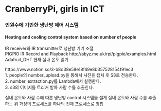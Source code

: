 # CranberryPi, girls in ICT
### 인원수에 기반한 냉난방 제어 시스템
#### Heating and cooling control system based on number of people

<p>
IR receiver와 IR transmitter로 냉난방 기기 조절<br>
PIGPIO IR Record and Playback http://abyz.me.uk/rpi/pigpio/examples.html<br>
Adafruit_DHT 현재 실내 온도 읽기<br>
</p>

<p>
https://www.notion.so/3-b8d38e58e18f49e8b357528154f91ec3<br>
1. people의 number_upload.py을 통해서 사진을 캡처 후 S3로 전송한다.<br>
2. number_extraction.py를 Lambda에서 실행한다.<br>
3. s3의 이미지를 트리거 받아 사람 수를 추출한다.<br>
</p>

<p>
실내 온도와 사람 수에 따른 냉난방 control 시스템을 설계
실내 온도와 사람 수를 추출하는 위 과정의 프로세스를 하나의 전체 프로세스로 병합
</p>
